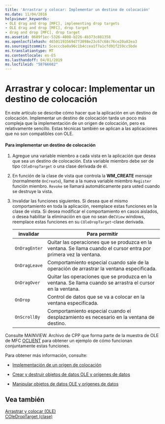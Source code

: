 ```yaml
---
title: 'Arrastrar y colocar: Implementar un destino de colocación'
ms.date: 11/04/2016
helpviewer_keywords:
- OLE drag and drop [MFC], implementing drop targets
- OLE drag and drop [MFC], drop target
- drag and drop [MFC], drop target
ms.assetid: 0689f1ec-5326-4008-b226-4b373c881358
ms.openlocfilehash: 46501193569d7f3098e23c67c68c76ce20a82ea3
ms.sourcegitcommit: 5cecccba0a96c1b4ccea1f7a1cfd91f259cc5bde
ms.translationtype: MT
ms.contentlocale: es-ES
ms.lasthandoff: 04/01/2019
ms.locfileid: "58766682"
---
```

# <a name="drag-and-drop-implementing-a-drop-target"></a>Arrastrar y colocar: Implementar un destino de colocación

En este artículo se describe cómo hacer que la aplicación en un destino de colocación. Implementar un destino de colocación tarda un poco más compleja que la implementación de un origen de colocación, pero es relativamente sencillo. Estas técnicas también se aplican a las aplicaciones que no son compatibles con OLE.

#### <a name="to-implement-a-drop-target"></a>Para implementar un destino de colocación

1. Agregue una variable miembro a cada vista en la aplicación que desea que sea un destino de colocación. Esta variable miembro debe ser de tipo `COleDropTarget` o una clase derivada de él.

1. En función de la clase de vista que controla la **WM_CREATE** mensaje (normalmente `OnCreate`), llame a la nueva variable miembro `Register` función miembro. `Revoke` se llamará automáticamente para usted cuando se destruye la vista.

1. Invalidar las funciones siguientes. Si desea que el mismo comportamiento en toda la aplicación, reemplace estas funciones en la clase de vista. Si desea modificar el comportamiento en casos aislados, o desea habilitar la eliminación en que no sean de`CView` windows, reemplace estas funciones en su `COleDropTarget`-clase derivada.

    |invalidar|Para permitir|
    |--------------|--------------|
    |`OnDragEnter`|Quitar las operaciones que se produzca en la ventana. Se llama cuando el cursor entra por primera vez la ventana.|
    |`OnDragLeave`|Comportamiento especial cuando sale de la operación de arrastrar la ventana especificada.|
    |`OnDragOver`|Quitar las operaciones que se produzca en la ventana. Se llama cuando se arrastra el cursor en la ventana.|
    |`OnDrop`|Control de datos que se va a colocar en la ventana especificada.|
    |`OnScrollBy`|Comportamiento especial cuando el desplazamiento es necesario en la ventana de destino.|

Consulte MAINVIEW. Archivo de CPP que forma parte de la muestra de OLE de MFC [OCLIENT](../overview/visual-cpp-samples.md) para obtener un ejemplo de cómo funcionan conjuntamente estas funciones.

Para obtener más información, consulte:

- [Implementación de un origen de colocación](../mfc/drag-and-drop-implementing-a-drop-source.md)

- [Crear y destruir objetos de datos OLE y orígenes de datos](../mfc/data-objects-and-data-sources-creation-and-destruction.md)

- [Manipular objetos de datos OLE y orígenes de datos](../mfc/data-objects-and-data-sources-manipulation.md)

## <a name="see-also"></a>Vea también

[Arrastrar y colocar (OLE)](../mfc/drag-and-drop-ole.md)<br/>
[COleDropTarget (clase)](../mfc/reference/coledroptarget-class.md)
